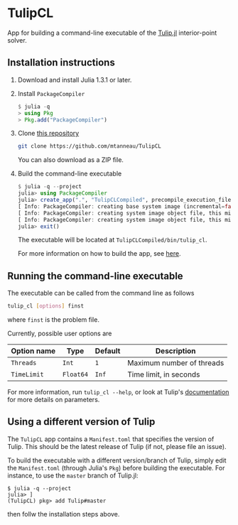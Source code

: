 # TulipCL

App for building a command-line executable of the [Tulip.jl](https://github.com/ds4dm/Tulip.jl) interior-point solver.

## Installation instructions

1. Download and install Julia 1.3.1 or later.

1. Install `PackageCompiler`
    ```julia
    $ julia -q
    > using Pkg
    > Pkg.add("PackageCompiler")
    ```

1. Clone [this repository](https://github.com/mtanneau/TulipCL)
    ```bash
    git clone https://github.com/mtanneau/TulipCL
    ```
    You can also download as a ZIP file.

1. Build the command-line executable
    ```julia
    $ julia -q --project
    julia> using PackageCompiler
    julia> create_app(".", "TulipCLCompiled", precompile_execution_file="src/snoop.jl", app_name="tulip_cl")
    [ Info: PackageCompiler: creating base system image (incremental=false)...
    [ Info: PackageCompiler: creating system image object file, this might take a while...
    [ Info: PackageCompiler: creating system image object file, this might take a while...
    julia> exit()
    ```
    The executable will be located at `TulipCLCompiled/bin/tulip_cl`.

    For more information on how to build the app, see [here](https://julialang.github.io/PackageCompiler.jl/dev/apps/).


## Running the command-line executable

The executable can be called from the command line as follows
```bash
tulip_cl [options] finst
```
where `finst` is the problem file.

Currently, possible user options are

| Option name | Type | Default | Description |
|-------------|------|---------|-------------|
| `Threads`   | `Int`     | `1`   | Maximum number of threads |
| `TimeLimit` | `Float64` | `Inf` | Time limit, in seconds |

For more information, run `tulip_cl --help`, or look at Tulip's [documentation](https://ds4dm.github.io/Tulip.jl/stable/) for more details on parameters.

## Using a different version of Tulip

The `TulipCL` app contains a `Manifest.toml` that specifies the version of Tulip.
This should be the latest release of Tulip (if not, please file an issue).

To build the executable with a different version/branch of Tulip, simply edit the `Manifest.toml` (through Julia's `Pkg`) before building the executable.
For instance, to use the `master` branch of Tulip.jl:
```
$ julia -q --project
julia> ]
(TulipCL) pkg> add Tulip#master
```
then follw the installation steps above.